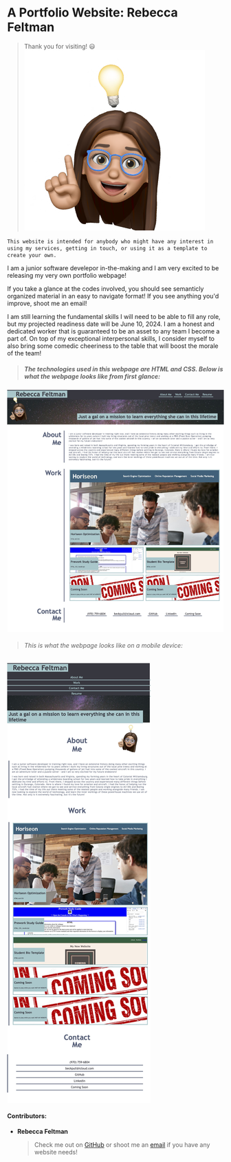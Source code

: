 # A Portfolio Website: Rebecca Feltman

> Thank you for visiting! 😃
![Avatar of Rebecca](./assets/avatar.png)
 


    This website is intended for anybody who might have any interest in using my services, getting in touch, or using it as a template to create your own. 

I am a junior software develepor in-the-making and I am very excited to be releasing my very own portfolio webpage! 

If you take a glance at the codes involved, you should see semanticly organized material in an easy to navigate format! If you see anything you'd improve, shoot me an email!

I am still learning the fundamental skills I will need to be able to fill any role, but my projected readiness date will be June 10, 2024. I am a honest and dedicated worker that is guaranteed to be an asset to any team I become a part of. On top of my exceptional interpersonal skills, I consider myself to also bring some comedic cheeriness to the table that will boost the morale of the team! 

> ##### The technologies used in this webpage are HTML and CSS. Below is what the webpage looks like from first glance:

![This is a screenshot of Rebecca's Portfolio webpage](./assets/portfolio-screenshot.jpg) 


> ###### This is what the webpage looks like on a mobile device:


![Mobile-friendly webpage preview](./assets/portfolio-responsive.jpg)

#### Contributors:

* **Rebecca Feltman** 

    >Check me out on [GitHub](https://github.com/beckpull) or shoot me an [email](mailto:beckpull@icloud.com) if you have any website needs!